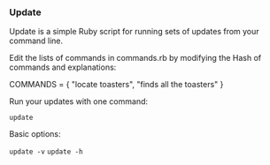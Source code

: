 ### Update

Update is a simple Ruby script for running sets of updates from your command line.

Edit the lists of commands in commands.rb by modifying the Hash of commands and explanations:

  COMMANDS = { "locate toasters", "finds all the toasters" }
  
Run your updates with one command:

  `update`
  
Basic options:

  `update -v`
  `update -h`